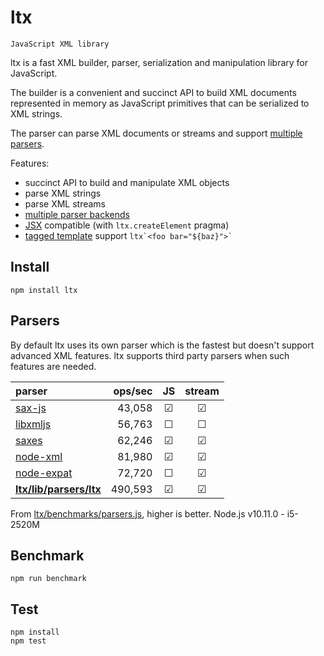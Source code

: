 # ltx

`JavaScript XML library`

ltx is a fast XML builder, parser, serialization and manipulation library for JavaScript.

The builder is a convenient and succinct API to build XML documents represented in memory as JavaScript primitives that can be serialized to XML strings.

The parser can parse XML documents or streams and support [multiple parsers](#parsers).

Features:

- succinct API to build and manipulate XML objects
- parse XML strings
- parse XML streams
- [multiple parser backends](#parsers)
- [JSX](https://facebook.github.io/jsx/) compatible (with `ltx.createElement` pragma)
- [tagged template](https://developer.mozilla.org/en/docs/Web/JavaScript/Reference/template_strings) support `` ltx`<foo bar="${baz}">` ``

## Install

`npm install ltx`

## Parsers

By default ltx uses its own parser which is the fastest but doesn't support advanced XML features.
ltx supports third party parsers when such features are needed.

| parser                                            | ops/sec | JS  | stream |
| :------------------------------------------------ | ------: | :-: | :----: |
| [sax-js](https://github.com/isaacs/sax-js)        |  43,058 |  ☑  |   ☑    |
| [libxmljs](https://github.com/polotek/libxmljs)   |  56,763 |  ☐  |   ☐    |
| [saxes](https://github.com/lddubeau/saxes)        |  62,246 |  ☑  |   ☑    |
| [node-xml](https://github.com/dylang/node-xml)    |  81,980 |  ☑  |   ☑    |
| [node-expat](https://github.com/astro/node-expat) |  72,720 |  ☐  |   ☑    |
| **[ltx/lib/parsers/ltx](lib/parsers/ltx.js)**     | 490,593 |  ☑  |   ☑    |

From [ltx/benchmarks/parsers.js](benchmarks/parsers.js), higher is better.
Node.js v10.11.0 - i5-2520M

## Benchmark

```
npm run benchmark
```

## Test

```
npm install
npm test
```
